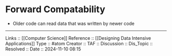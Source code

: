# Forward Compatability

- Older code can read data that was written by newer code
---
Links :: [[Computer Science]]
Reference ::  [[Designing Data Intensive Applications]]
Type :: #atom
Creator ::
TAF ::
Discussion ::
Dis_Topic :: 
Resolved ::
Date :: 2024-11-10 08:15
